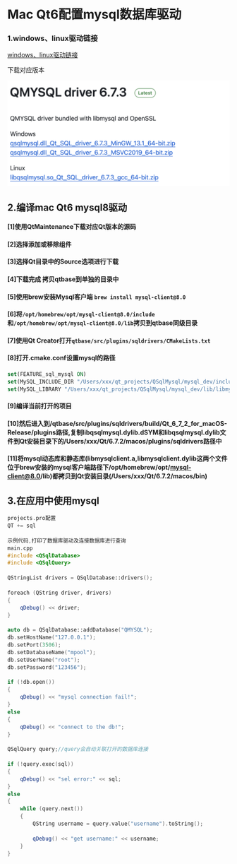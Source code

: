 # Mac Qt6配置mysql数据库驱动

### 1.windows、linux驱动链接
[windows、linux驱动链接](https://github.com/thecodemonkey86/qt_mysql_driver/releases)

下载对应版本

![驱动1](./img/win_linux.png)

## 2.编译mac Qt6 mysql8驱动
#### [1]使用QtMaintenance下载对应Qt版本的源码
#### [2]选择添加或移除组件
#### [3]选择Qt目录中的Source选项进行下载
#### [4]下载完成 拷贝qtbase到单独的目录中
#### [5]使用brew安装Mysql客户端 ```brew install mysql-client@8.0```
#### [6]将```/opt/homebrew/opt/mysql-client@8.0/include```和```/opt/homebrew/opt/mysql-client@8.0/lib```拷贝到qtbase同级目录
#### [7]使用Qt Creator打开```qtbase/src/plugins/sqldrivers/CMakeLists.txt```
#### [8]打开.cmake.conf设置mysql的路径
```cmake
set(FEATURE_sql_mysql ON)
set(MySQL_INCLUDE_DIR "/Users/xxx/qt_projects/QSqlMysql/mysql_dev/include/mysql")
set(MySQL_LIBRARY "/Users/xxx/qt_projects/QSqlMysql/mysql_dev/lib/libmysqlclient.dylib")
```
#### [9]编译当前打开的项目
#### [10]然后进入到/qtbase/src/plugins/sqldrivers/build/Qt_6_7_2_for_macOS-Release/plugins路径,复制libqsqlmysql.dylib.dSYM和libqsqlmysql.dylib文件到Qt安装目录下的/Users/xxx/Qt/6.7.2/macos/plugins/sqldrivers路径中
#### [11]将mysql动态库和静态库(libmysqlclient.a,libmysqlclient.dylib这两个文件位于brew安装的mysql客户端路径下/opt/homebrew/opt/mysql-client@8.0/lib)都拷贝到Qt安装目录(/Users/xxx/Qt/6.7.2/macos/bin)

## 3.在应用中使用mysql
```cpp
projects.pro配置
QT += sql

示例代码,打印了数据库驱动及连接数据库进行查询
main.cpp
#include <QSqlDatabase>
#include <QSqlQuery>

QStringList drivers = QSqlDatabase::drivers();

foreach (QString driver, drivers)
{
    qDebug() << driver;
}

auto db = QSqlDatabase::addDatabase("QMYSQL");
db.setHostName("127.0.0.1");
db.setPort(3506);
db.setDatabaseName("mpool");
db.setUserName("root");
db.setPassword("123456");

if (!db.open())
{
    qDebug() << "mysql connection fail!";
}
else
{
    qDebug() << "connect to the db!";
}

QSqlQuery query;//query会自动关联打开的数据库连接

if (!query.exec(sql))
{
    qDebug() << "sel error:" << sql;
}
else
{
    while (query.next())
    {
        QString username = query.value("username").toString();

        qDebug() << "get username:" << username;
    }
}
```






